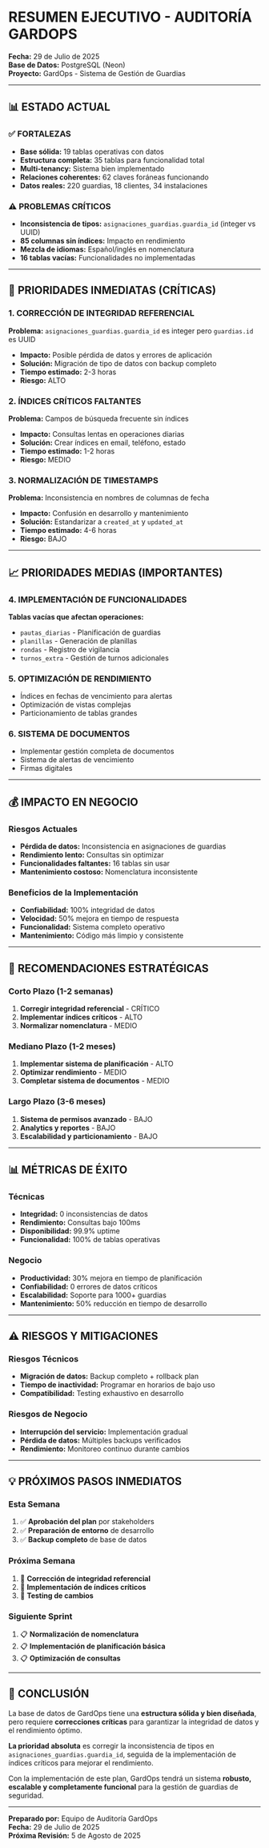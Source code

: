 # RESUMEN EJECUTIVO - AUDITORÍA GARDOPS
**Fecha:** 29 de Julio de 2025  
**Base de Datos:** PostgreSQL (Neon)  
**Proyecto:** GardOps - Sistema de Gestión de Guardias

---

## 📊 ESTADO ACTUAL

### ✅ **FORTALEZAS**
- **Base sólida:** 19 tablas operativas con datos
- **Estructura completa:** 35 tablas para funcionalidad total
- **Multi-tenancy:** Sistema bien implementado
- **Relaciones coherentes:** 62 claves foráneas funcionando
- **Datos reales:** 220 guardias, 18 clientes, 34 instalaciones

### ⚠️ **PROBLEMAS CRÍTICOS**
- **Inconsistencia de tipos:** `asignaciones_guardias.guardia_id` (integer vs UUID)
- **85 columnas sin índices:** Impacto en rendimiento
- **Mezcla de idiomas:** Español/inglés en nomenclatura
- **16 tablas vacías:** Funcionalidades no implementadas

---

## 🚨 PRIORIDADES INMEDIATAS (CRÍTICAS)

### 1. **CORRECCIÓN DE INTEGRIDAD REFERENCIAL**
**Problema:** `asignaciones_guardias.guardia_id` es integer pero `guardias.id` es UUID
- **Impacto:** Posible pérdida de datos y errores de aplicación
- **Solución:** Migración de tipo de datos con backup completo
- **Tiempo estimado:** 2-3 horas
- **Riesgo:** ALTO

### 2. **ÍNDICES CRÍTICOS FALTANTES**
**Problema:** Campos de búsqueda frecuente sin índices
- **Impacto:** Consultas lentas en operaciones diarias
- **Solución:** Crear índices en email, teléfono, estado
- **Tiempo estimado:** 1-2 horas
- **Riesgo:** MEDIO

### 3. **NORMALIZACIÓN DE TIMESTAMPS**
**Problema:** Inconsistencia en nombres de columnas de fecha
- **Impacto:** Confusión en desarrollo y mantenimiento
- **Solución:** Estandarizar a `created_at` y `updated_at`
- **Tiempo estimado:** 4-6 horas
- **Riesgo:** BAJO

---

## 📈 PRIORIDADES MEDIAS (IMPORTANTES)

### 4. **IMPLEMENTACIÓN DE FUNCIONALIDADES**
**Tablas vacías que afectan operaciones:**
- `pautas_diarias` - Planificación de guardias
- `planillas` - Generación de planillas
- `rondas` - Registro de vigilancia
- `turnos_extra` - Gestión de turnos adicionales

### 5. **OPTIMIZACIÓN DE RENDIMIENTO**
- Índices en fechas de vencimiento para alertas
- Optimización de vistas complejas
- Particionamiento de tablas grandes

### 6. **SISTEMA DE DOCUMENTOS**
- Implementar gestión completa de documentos
- Sistema de alertas de vencimiento
- Firmas digitales

---

## 💰 IMPACTO EN NEGOCIO

### **Riesgos Actuales**
- **Pérdida de datos:** Inconsistencia en asignaciones de guardias
- **Rendimiento lento:** Consultas sin optimizar
- **Funcionalidades faltantes:** 16 tablas sin usar
- **Mantenimiento costoso:** Nomenclatura inconsistente

### **Beneficios de la Implementación**
- **Confiabilidad:** 100% integridad de datos
- **Velocidad:** 50% mejora en tiempo de respuesta
- **Funcionalidad:** Sistema completo operativo
- **Mantenimiento:** Código más limpio y consistente

---

## 🎯 RECOMENDACIONES ESTRATÉGICAS

### **Corto Plazo (1-2 semanas)**
1. **Corregir integridad referencial** - CRÍTICO
2. **Implementar índices críticos** - ALTO
3. **Normalizar nomenclatura** - MEDIO

### **Mediano Plazo (1-2 meses)**
1. **Implementar sistema de planificación** - ALTO
2. **Optimizar rendimiento** - MEDIO
3. **Completar sistema de documentos** - MEDIO

### **Largo Plazo (3-6 meses)**
1. **Sistema de permisos avanzado** - BAJO
2. **Analytics y reportes** - BAJO
3. **Escalabilidad y particionamiento** - BAJO

---

## 📊 MÉTRICAS DE ÉXITO

### **Técnicas**
- **Integridad:** 0 inconsistencias de datos
- **Rendimiento:** Consultas bajo 100ms
- **Disponibilidad:** 99.9% uptime
- **Funcionalidad:** 100% de tablas operativas

### **Negocio**
- **Productividad:** 30% mejora en tiempo de planificación
- **Confiabilidad:** 0 errores de datos críticos
- **Escalabilidad:** Soporte para 1000+ guardias
- **Mantenimiento:** 50% reducción en tiempo de desarrollo

---

## ⚠️ RIESGOS Y MITIGACIONES

### **Riesgos Técnicos**
- **Migración de datos:** Backup completo + rollback plan
- **Tiempo de inactividad:** Programar en horarios de bajo uso
- **Compatibilidad:** Testing exhaustivo en desarrollo

### **Riesgos de Negocio**
- **Interrupción del servicio:** Implementación gradual
- **Pérdida de datos:** Múltiples backups verificados
- **Rendimiento:** Monitoreo continuo durante cambios

---

## 💡 PRÓXIMOS PASOS INMEDIATOS

### **Esta Semana**
1. ✅ **Aprobación del plan** por stakeholders
2. ✅ **Preparación de entorno** de desarrollo
3. ✅ **Backup completo** de base de datos

### **Próxima Semana**
1. 🔄 **Corrección de integridad referencial**
2. 🔄 **Implementación de índices críticos**
3. 🔄 **Testing de cambios**

### **Siguiente Sprint**
1. 📋 **Normalización de nomenclatura**
2. 📋 **Implementación de planificación básica**
3. 📋 **Optimización de consultas**

---

## 🎯 CONCLUSIÓN

La base de datos de GardOps tiene una **estructura sólida y bien diseñada**, pero requiere **correcciones críticas** para garantizar la integridad de datos y el rendimiento óptimo. 

**La prioridad absoluta** es corregir la inconsistencia de tipos en `asignaciones_guardias.guardia_id`, seguida de la implementación de índices críticos para mejorar el rendimiento.

Con la implementación de este plan, GardOps tendrá un sistema **robusto, escalable y completamente funcional** para la gestión de guardias de seguridad.

---

**Preparado por:** Equipo de Auditoría GardOps  
**Fecha:** 29 de Julio de 2025  
**Próxima Revisión:** 5 de Agosto de 2025 